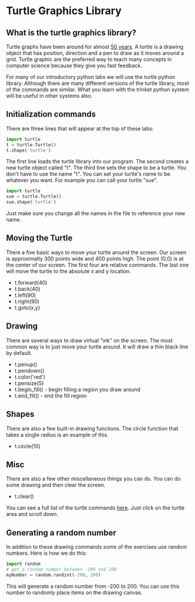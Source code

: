 # Turtle Graphics Library

## What is the turtle graphics library?
Turtle graphs have been around for almost [50 years](https://en.wikipedia.org/wiki/Turtle_graphics).  A turtle is a drawing object that has position, direction and a pen to draw as it moves around a grid.  Turtle graphic are the preferred way to teach many concepts in computer science because they give you fast feedback.

For many of our introductory python labs we will use the turtle python library.  Although there are many different versions of the turtle library, most of the commands are similar.  What you learn with the trinket python system will be useful in other systems also.

## Initialization commands
There are three lines that will appear at the top of these labs:

```python
import turtle
t = turtle.Turtle()
t.shape('turtle')
```
The first line loads the turtle library into our program.  The second creates a new turtle object called "t".  The third line sets the shape to be a turtle.  You don't have to use the name "t".  You can set your turtle's name to be whatever you want.  For example you can call your turtle "sue".  

```python
import turtle
sue = turtle.Turtle()
sue.shape('turtle')
```
Just make sure you change all the names in the file to reference your new name.

## Moving the Turtle
There a five basic ways to move your turtle around the screen.  Our screen is approximatly 300 points wide and 400 points high.  The point (0,0) is at the center of our screen.  The first four are relative commands.  The last one will move the turtle to the absolute x and y location.

- t.forward(40)
- t.back(40)
- t.left(90)
- t.right(90)
- t.goto(x,y)

## Drawing
There are several ways to draw virtual "ink" on the screen.  The most common way is to just move your turtle around.  It will draw a thin black line by default.

- t.penup()
- t.pendown()
- t.color('red')
- t.pensize(5)
- t.begin_fill() - begin filling a region you draw around
- t.end_fill() - end the fill region

## Shapes
There are also a few built-in drawing functions.  The circle function that takes a single radius is an example of this.
- t.circle(10)

## Misc
There are also a few other miscellaneous things you can do.  You can do some drawing and then clear the screen.

- t.clear()

You can see a full list of the turtle commands [here](https://trinket.io/docs/python).  Just click on the turtle area and scroll down.

## Generating a random number
In addition to these drawing commands some of the exercises use random numbers.  Here is how we do this:

```python
import random
# get a random number between -200 and 200
myNumber = random.randint(-200, 200)
```
This will generate a random number from -200 to 200.  You can use this number to randomly place items on the drawing canvas.